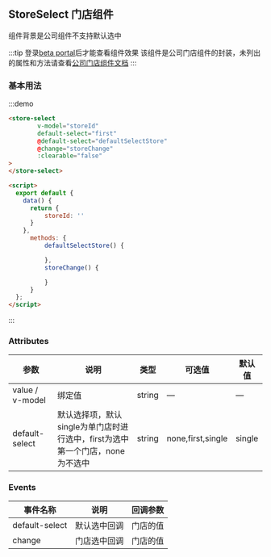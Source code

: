 ## StoreSelect 门店组件

组件背景是公司组件不支持默认选中

:::tip
登录[beta portal](http://portal-new.beta1.fn/)后才能查看组件效果
该组件是公司门店组件的封装，未列出的属性和方法请查看[公司门店组件文档](http://ued.dev.fn.com/frontend-spec/doc-rvc/select-store-operation.html)
:::

### 基本用法

:::demo 

```html
<store-select
        v-model="storeId"
        default-select="first"
        @default-select="defaultSelectStore"
        @change="storeChange"
        :clearable="false"
>
</store-select>

<script>
  export default {
    data() {
      return {
          storeId: ''
      }
    },
      methods: {
          defaultSelectStore() {

          },
          storeChange() {

          }
      }
  };
</script>
```
:::

### Attributes

| 参数      | 说明                                             | 类型      | 可选值               | 默认值 |
|---------- |------------------------------------------------|---------|-------------------|-----|
| value / v-model | 绑定值                                  | string  | — | —    |
| default-select | 默认选择项，默认single为单门店时进行选中，first为选中第一个门店，none为不选中 | string  | none,first,single | single |

### Events
| 事件名称      | 说明     | 回调参数 |
|---------- |--------|------|
| default-select  | 默认选中回调 | 门店的值 |
| change  | 门店选中回调 | 门店的值 |



